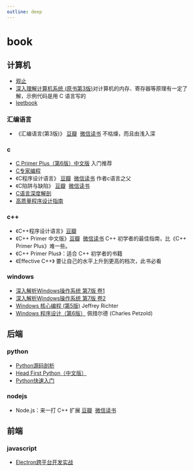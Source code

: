 ```yaml
---
outline: deep
---
```

# book
## 计算机
- [观止](https://book.douban.com/subject/3699395/)
- [深入理解计算机系统 (原书第3版)](https://book.douban.com/subject/26912767/)对计算机的内存、寄存器等原理有一定了解，示例代码是用 C 语言写的
- [leetbook](https://leetcode.cn/leetbook/)
### 汇编语言
- 《汇编语言(第3版)》 [豆瓣](https://book.douban.com/subject/25726019/) &nbsp;[微信读书](https://weread.qq.com/web/reader/55132f10811e5f3d7g010f91) 不枯燥，而且由浅入深
### c
- [C Primer Plus（第6版）中文版](https://book.douban.com/subject/26792521/) 入门推荐
- [C专家编程](https://book.douban.com/subject/2377310/)
- 《C程序设计语言》 [豆瓣](https://book.douban.com/subject/1139336/) &nbsp;[微信读书](https://weread.qq.com/web/reader/32b32be0811e1a577g013e9a) 作者c语言之父
- 《C陷阱与缺陷》 [豆瓣](https://book.douban.com/subject/2778632/) &nbsp;[微信读书](https://weread.qq.com/web/reader/1b532a607219c40e1b551b6)
- [C语言深度解剖](https://book.douban.com/subject/4924419/)
- [高质量程序设计指南](https://book.douban.com/subject/20275979/)
### c++
- 《C++程序设计语言》[豆瓣](https://book.douban.com/subject/4604591/)
- 《C++ Primer 中文版》[豆瓣](https://weread.qq.com/web/reader/ff732fe072021a24ff7bb24) &nbsp;[微信读书](https://book.douban.com/subject/25708312/) C++ 初学者的最佳指南，比《C++ Primer Plus》难一些。
- 《C++ Primer Plus》：适合 C++ 初学者的书籍
- 《Effective C++》 要让自己的水平上升到更高的档次，此书必看
### windows
- [深入解析Windows操作系统 第7版 卷1](https://book.douban.com/subject/35453564/)
- [深入解析Windows操作系统 第7版 卷2](https://book.douban.com/subject/36784317/)
- [Windows 核心编程 (第5版)](https://book.douban.com/subject/3235659/) Jeffrey Richter
- [Windows 程序设计（第6版）](https://book.douban.com/subject/25925555/) 佩措尔德 (Charles Petzold)
## 后端
### python
- [Python源码剖析](https://book.douban.com/subject/3117898/)
- [Head First Python（中文版）](https://book.douban.com/subject/10561367/)
- [Python快速入门](https://book.douban.com/subject/34615109/)
### nodejs
- Node.js：来一打 C++ 扩展 [豆瓣](https://book.douban.com/subject/30247892/) &nbsp;[微信读书](https://weread.qq.com/web/reader/35e32e1071dbdd8a35e331f#outline?noScroll=1)
## 前端
### javascript
- [Electron跨平台开发实战](https://book.douban.com/subject/34838092/)
